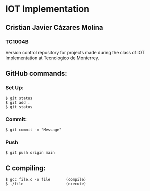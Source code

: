 # IOT Implementation
## Cristian Javier Cázares Molina
### TC1004B

Version control repository for projects made during the class of IOT Implementation at Tecnologico de Monterrey.

## GitHub commands:
### Set Up:
```
$ git status
$ git add .
$ git status
```
### Commit:
```
$ git commit -m "Message"
```
### Push
```
$ git push origin main
```

## C compiling:
```
$ gcc file.c -o file       (compile)
$ ./file                   (execute)
```